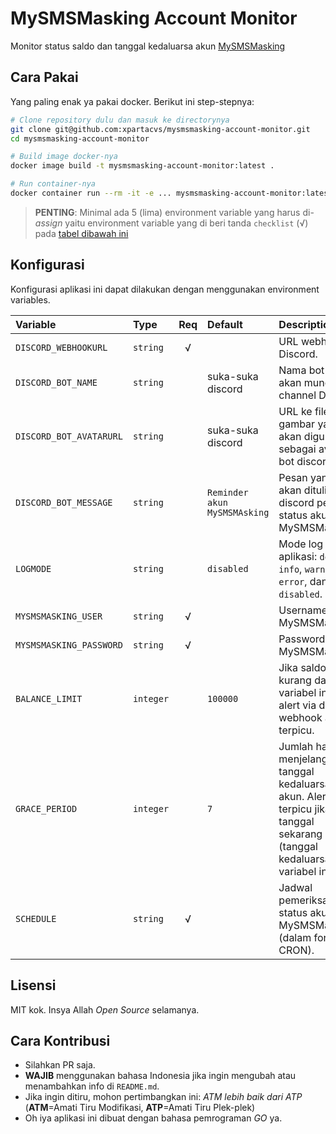 # MySMSMasking Account Monitor

Monitor status saldo dan tanggal kedaluarsa akun [MySMSMasking](https://mysmsmasking.com/)

## Cara Pakai

Yang paling enak ya pakai docker. Berikut ini step-stepnya:

```bash
# Clone repository dulu dan masuk ke directorynya
git clone git@github.com:xpartacvs/mysmsmasking-account-monitor.git
cd mysmsmasking-account-monitor

# Build image docker-nya
docker image build -t mysmsmasking-account-monitor:latest .

# Run container-nya
docker container run --rm -it -e ... mysmsmasking-account-monitor:latest
```

> **PENTING**: Minimal ada 5 (lima) environment variable yang harus di-_assign_ yaitu environment variable yang di beri tanda `checklist` (√) pada [tabel dibawah ini](#konfigurasi)

## Konfigurasi

Konfigurasi aplikasi ini dapat dilakukan dengan menggunakan environment variables.

| **Variable**            | **Type**  | **Req** | **Default**                  | **Description**                                                                                                                 |
| :---                    | :---      | :---:   | :---                         | :---                                                                                                                            |
| `DISCORD_WEBHOOKURL`    | `string`  | √       |                              | URL webhook Discord.                                                                                                            |
| `DISCORD_BOT_NAME`      | `string`  |         | suka-suka discord            | Nama bot yang akan muncul di channel Discord.                                                                                   |
| `DISCORD_BOT_AVATARURL` | `string`  |         | suka-suka discord            | URL ke file gambar yang akan digunakan sebagai avatar bot discord.                                                              |
| `DISCORD_BOT_MESSAGE`   | `string`  |         | `Reminder akun MySMSMAsking` | Pesan yang akan ditulis bot discord perihal status akun MySMSMasking.                                                           |
| `LOGMODE`               | `string`  |         | `disabled`                   | Mode log aplikasi: `debug`, `info`, `warn`, `error`, dan `disabled`.                                                            |
| `MYSMSMASKING_USER`     | `string`  | √       |                              | Username akun MySMSMasking.                                                                                                     |
| `MYSMSMASKING_PASSWORD` | `string`  | √       |                              | Password akun MySMSMasking.                                                                                                     |
| `BALANCE_LIMIT`         | `integer` |         | `100000`                     | Jika saldo kurang dari nilai variabel ini maka alert via discord webhook akan terpicu.                                          |
| `GRACE_PERIOD`          | `integer` |         | `7`                          | Jumlah hari menjelang tanggal kedaluarsa akun. Alert akan terpicu jika tanggal sekarang >= (tanggal kedaluarsa - variabel ini). |
| `SCHEDULE`              | `string`  | √       |                              | Jadwal pemeriksaan status akun MySMSMasking (dalam format CRON).                                                                |

## Lisensi

MIT kok. Insya Allah _Open Source_ selamanya.

## Cara Kontribusi

- Silahkan PR saja.
- **WAJIB** menggunakan bahasa Indonesia jika ingin mengubah atau menambahkan info di `README.md`.
- Jika ingin ditiru, mohon pertimbangkan ini: _ATM lebih baik dari ATP_  (**ATM**=Amati Tiru Modifikasi, **ATP**=Amati Tiru Plek-plek)
- Oh iya aplikasi ini dibuat dengan bahasa pemrograman _GO_ ya.
